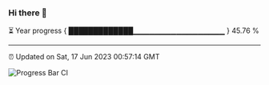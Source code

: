 ### Hi there 👋

⏳ Year progress { █████████████▁▁▁▁▁▁▁▁▁▁▁▁▁▁▁▁▁ } 45.76 %

---

⏰ Updated on Sat, 17 Jun 2023 00:57:14 GMT

![Progress Bar CI](https://github.com/liununu/liununu/workflows/Progress%20Bar%20CI/badge.svg)
